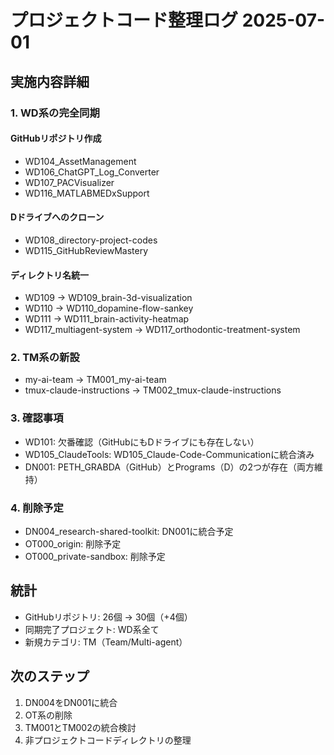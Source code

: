 # プロジェクトコード整理ログ 2025-07-01

## 実施内容詳細

### 1. WD系の完全同期
#### GitHubリポジトリ作成
- WD104_AssetManagement
- WD106_ChatGPT_Log_Converter  
- WD107_PACVisualizer
- WD116_MATLABMEDxSupport

#### Dドライブへのクローン
- WD108_directory-project-codes
- WD115_GitHubReviewMastery

#### ディレクトリ名統一
- WD109 → WD109_brain-3d-visualization
- WD110 → WD110_dopamine-flow-sankey
- WD111 → WD111_brain-activity-heatmap
- WD117_multiagent-system → WD117_orthodontic-treatment-system

### 2. TM系の新設
- my-ai-team → TM001_my-ai-team
- tmux-claude-instructions → TM002_tmux-claude-instructions

### 3. 確認事項
- WD101: 欠番確認（GitHubにもDドライブにも存在しない）
- WD105_ClaudeTools: WD105_Claude-Code-Communicationに統合済み
- DN001: PETH_GRABDA（GitHub）とPrograms（D）の2つが存在（両方維持）

### 4. 削除予定
- DN004_research-shared-toolkit: DN001に統合予定
- OT000_origin: 削除予定
- OT000_private-sandbox: 削除予定

## 統計
- GitHubリポジトリ: 26個 → 30個（+4個）
- 同期完了プロジェクト: WD系全て
- 新規カテゴリ: TM（Team/Multi-agent）

## 次のステップ
1. DN004をDN001に統合
2. OT系の削除
3. TM001とTM002の統合検討
4. 非プロジェクトコードディレクトリの整理